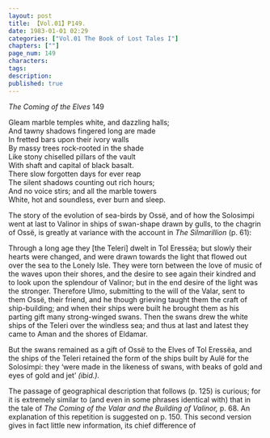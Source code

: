 ```yaml
---
layout: post
title: 【Vol.01】P149.
date: 1983-01-01 02:29
categories: ["Vol.01 The Book of Lost Tales I"]
chapters: [""]
page_num: 149
characters: 
tags: 
description: 
published: true
---
```


<p style="text-indent: 0;">
<I>The Coming of the Elves </I>149
</p>

Gleam marble temples white, and dazzling halls;<BR>And tawny shadows fingered long are made<BR>In fretted bars upon their ivory walls<BR>By massy trees rock-rooted in the shade<BR>Like stony chiselled pillars of the vault<BR>With shaft and capital of black basalt.<BR>There slow forgotten days for ever reap<BR>The silent shadows counting out rich hours;<BR>And no voice stirs; and all the marble towers<BR>White, hot and soundless, ever burn and sleep.

The story of the evolution of sea-birds by Ossë, and of how the Solosimpi went at last to Valinor in ships of swan-shape drawn by gulls, to the chagrin of Ossë, is greatly at variance with the account in <I>The Silmarillion </I>(p. 61):

Through a long age they [the Teleri] dwelt in Tol Eressëa; but slowly their hearts were changed, and were drawn towards the light that flowed out over the sea to the Lonely Isle. They were torn between the love of music of the waves upon their shores, and the desire to see again their kindred and to look upon the splendour of Valinor; but in the end desire of the light was the stronger. Therefore Ulmo, submitting to the will of the Valar, sent to them Ossë, their friend, and he though grieving taught them the craft of ship-building; and when their ships were built he brought them as his parting gift many strong-winged swans. Then the swans drew the white ships of the Teleri over the windless sea; and thus at last and latest they came to Aman and the shores of Eldamar.

But the swans remained as a gift of Ossë to the Elves of Tol Eressëa, and the ships of the Teleri retained the form of the ships built by Aulë for the Solosimpi: they ‘were made in the likeness of swans, with beaks of gold and eyes of gold and jet’ <I>(ibid.).</I>

The passage of geographical description that follows (p. 125) is curious; for it is extremely similar to (and even in some phrases identical with) that in the tale of <I>The Coming of the Valar and the Building of Valinor, </I>p. 68. An explanation of this repetition is suggested on p. 150. This second version gives in fact little new information, its chief difference of

